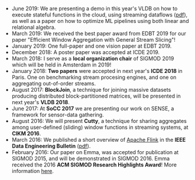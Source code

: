 - June 2019:  We are presenting a demo in this year's VLDB on how to execute  stateful functions in the cloud, using streaming dataflows (<a href="/assets/publications/stateful-functions.pdf">pdf</a>), as well as a paper on how to optimize ML pipelines using both linear and relational algebra.
- March 2019:  We received the best paper award from EDBT 2019 for our paper "Efficient Window Aggregation with General Stream Slicing"!
- January 2019:  One full-paper and one vision paper at EDBT 2019.
- December 2018: A poster paper was accepted at ICDE 2019.
- March 2018: I serve as a **local organization chair** of SIGMOD 2019 which will be held in Amsterdam in 2019!
- January 2018: **Two papers** were accepted in next year's **ICDE 2018** in Paris. One on benchmarking stream procesing engines, and one on aggregating out-of-order streams. 
- August 2017: **BlockJoin**, a technique for joining massive datasets producing distributed block-partitioned matrices, will be presented in next year's **VLDB 2018**.
- June 2017: At **SoCC 2017** we are presenting our work on SENSE, a framework for sensor-data gathering.
- August 2016: We will present **Cutty**, a technique for sharing aggregates among user-defined (sliding) window functions in streaming systems, at **CIKM 2016**.
- March 2016: We published a short overview of <a href="http://flink.apache.org">Apache Flink</a> in the **IEEE Data Engineering Bulletin** (<a href="./assets/publications/flink-deb.pdf">pdf</a>).
- February 2016: Our paper on Emma, was accepted for publication at SIGMOD 2015, and will be demonstrated in SIGMOD 2016. Emma received the 2016 <strong>ACM SIGMOD Research Highlights Award</strong>! More information  <a href="https://sigmodrecord.org/issues/sigmod-record-march-2016-awards/">here</a>. 